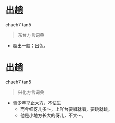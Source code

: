 # 出趟
chueh7 tan5
> 东台方言词典
- 超出一般；出色。

# 出趟
chueh7 tan5
> 兴化方言词典
- 青少年举止大方，不怯生
  - 而今细伢儿多～，上吖台要唱就唱，要跳就跳。
  - 他是小地方长大的伢儿，不大～。
